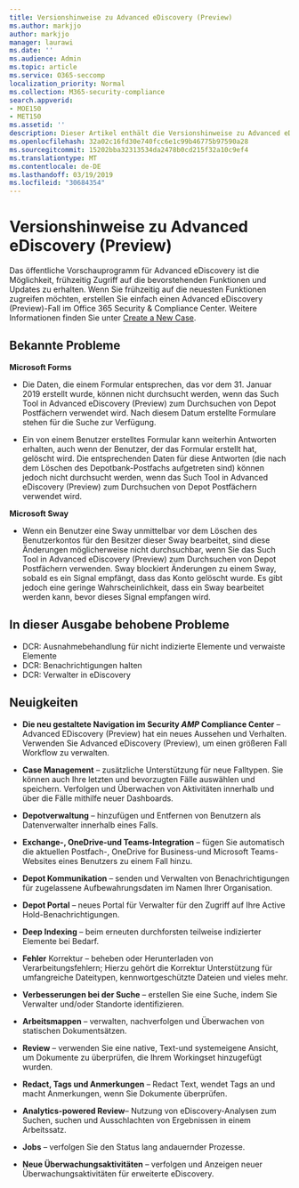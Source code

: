 ```yaml
---
title: Versionshinweise zu Advanced eDiscovery (Preview)
ms.author: markjjo
author: markjjo
manager: laurawi
ms.date: ''
ms.audience: Admin
ms.topic: article
ms.service: O365-seccomp
localization_priority: Normal
ms.collection: M365-security-compliance
search.appverid:
- MOE150
- MET150
ms.assetid: ''
description: Dieser Artikel enthält die Versionshinweise zu Advanced eDiscovery (Preview).
ms.openlocfilehash: 32a02c16fd30e740fcc6e1c99b46775b97590a28
ms.sourcegitcommit: 15202bba32313534da2478b0cd215f32a10c9ef4
ms.translationtype: MT
ms.contentlocale: de-DE
ms.lasthandoff: 03/19/2019
ms.locfileid: "30684354"
---
```

# <a name="release-notes-for-advanced-ediscovery-preview"></a>Versionshinweise zu Advanced eDiscovery (Preview)

Das öffentliche Vorschauprogramm für Advanced eDiscovery ist die Möglichkeit, frühzeitig Zugriff auf die bevorstehenden Funktionen und Updates zu erhalten. Wenn Sie frühzeitig auf die neuesten Funktionen zugreifen möchten, erstellen Sie einfach einen Advanced eDiscovery (Preview)-Fall im Office 365 Security & Compliance Center. Weitere Informationen finden Sie unter [Create a New Case](create-new-ediscovery-case.md).

## <a name="known-issues"></a>Bekannte Probleme

**Microsoft Forms**

- Die Daten, die einem Formular entsprechen, das vor dem 31. Januar 2019 erstellt wurde, können nicht durchsucht werden, wenn das Such Tool in Advanced eDiscovery (Preview) zum Durchsuchen von Depot Postfächern verwendet wird. Nach diesem Datum erstellte Formulare stehen für die Suche zur Verfügung.

- Ein von einem Benutzer erstelltes Formular kann weiterhin Antworten erhalten, auch wenn der Benutzer, der das Formular erstellt hat, gelöscht wird. Die entsprechenden Daten für diese Antworten (die nach dem Löschen des Depotbank-Postfachs aufgetreten sind) können jedoch nicht durchsucht werden, wenn das Such Tool in Advanced eDiscovery (Preview) zum Durchsuchen von Depot Postfächern verwendet wird.
 
**Microsoft Sway**

- Wenn ein Benutzer eine Sway unmittelbar vor dem Löschen des Benutzerkontos für den Besitzer dieser Sway bearbeitet, sind diese Änderungen möglicherweise nicht durchsuchbar, wenn Sie das Such Tool in Advanced eDiscovery (Preview) zum Durchsuchen von Depot Postfächern verwenden. Sway blockiert Änderungen zu einem Sway, sobald es ein Signal empfängt, dass das Konto gelöscht wurde. Es gibt jedoch eine geringe Wahrscheinlichkeit, dass ein Sway bearbeitet werden kann, bevor dieses Signal empfangen wird.

## <a name="issues-fixed-in-this-release"></a>In dieser Ausgabe behobene Probleme

- DCR: Ausnahmebehandlung für nicht indizierte Elemente und verwaiste Elemente
- DCR: Benachrichtigungen halten
- DCR: Verwalter in eDiscovery

## <a name="whats-new"></a>Neuigkeiten

- **Die neu gestaltete Navigation im Security _AMP_ Compliance Center** – Advanced EDiscovery (Preview) hat ein neues Aussehen und Verhalten. Verwenden Sie Advanced eDiscovery (Preview), um einen größeren Fall Workflow zu verwalten.

- **Case Management** – zusätzliche Unterstützung für neue Falltypen. Sie können auch Ihre letzten und bevorzugten Fälle auswählen und speichern. Verfolgen und Überwachen von Aktivitäten innerhalb und über die Fälle mithilfe neuer Dashboards.

- **Depotverwaltung** – hinzufügen und Entfernen von Benutzern als Datenverwalter innerhalb eines Falls.

- **Exchange-, OneDrive-und Teams-Integration** – fügen Sie automatisch die aktuellen Postfach-, OneDrive for Business-und Microsoft Teams-Websites eines Benutzers zu einem Fall hinzu. 

- **Depot Kommunikation** – senden und Verwalten von Benachrichtigungen für zugelassene Aufbewahrungsdaten im Namen Ihrer Organisation.

- **Depot Portal** – neues Portal für Verwalter für den Zugriff auf Ihre Active Hold-Benachrichtigungen.

- **Deep Indexing** – beim erneuten durchforsten teilweise indizierter Elemente bei Bedarf.

- **Fehler** Korrektur – beheben oder Herunterladen von Verarbeitungsfehlern; Hierzu gehört die Korrektur Unterstützung für umfangreiche Dateitypen, kennwortgeschützte Dateien und vieles mehr. 

- **Verbesserungen bei der Suche** – erstellen Sie eine Suche, indem Sie Verwalter und/oder Standorte identifizieren.

- **Arbeitsmappen** – verwalten, nachverfolgen und Überwachen von statischen Dokumentsätzen.

- **Review** – verwenden Sie eine native, Text-und systemeigene Ansicht, um Dokumente zu überprüfen, die Ihrem Workingset hinzugefügt wurden.

- **Redact, Tags und Anmerkungen** – Redact Text, wendet Tags an und macht Anmerkungen, wenn Sie Dokumente überprüfen.
  
- **Analytics-powered Review**– Nutzung von eDiscovery-Analysen zum Suchen, suchen und Ausschlachten von Ergebnissen in einem Arbeitssatz.

- **Jobs** – verfolgen Sie den Status lang andauernder Prozesse.

- **Neue Überwachungsaktivitäten** – verfolgen und Anzeigen neuer Überwachungsaktivitäten für erweiterte eDiscovery.
